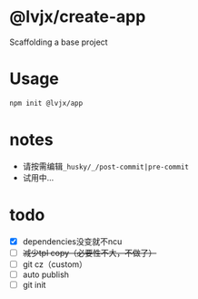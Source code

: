 # @lvjx/create-app

Scaffolding a base project

# Usage

```bash
npm init @lvjx/app
```
# notes

- 请按需编辑`_husky/_/post-commit|pre-commit`
- 试用中...

# todo

- [x] dependencies没变就不ncu
- [ ] ~~减少tpl copy（必要性不大，不做了）~~
- [ ] git cz（custom）
- [ ] auto publish
- [ ] git init